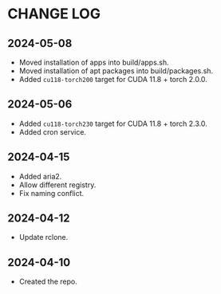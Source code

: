 # CHANGE LOG

## 2024-05-08

- Moved installation of apps into build/apps.sh.
- Moved installation of apt packages into build/packages.sh.
- Added `cu118-torch200` target for CUDA 11.8 + torch 2.0.0.

## 2024-05-06

- Added `cu118-torch230` target for CUDA 11.8 + torch 2.3.0.
- Added cron service.

## 2024-04-15

- Added aria2.
- Allow different registry.
- Fix naming conflict.

## 2024-04-12

- Update rclone.

## 2024-04-10

- Created the repo.
